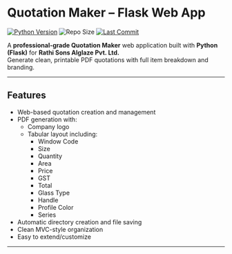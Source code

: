 # Quotation Maker – Flask Web App

[![Python Version](https://img.shields.io/badge/python-3.x-blue)](https://www.python.org/) 
![Repo Size](https://img.shields.io/github/repo-size/Sarthak816/Quotation_app)
[![Last Commit](https://img.shields.io/github/last-commit/yourusername/quotation-maker)]()

A **professional-grade Quotation Maker** web application built with **Python (Flask)** for **Rathi Sons Alglaze Pvt. Ltd.**  
Generate clean, printable PDF quotations with full item breakdown and branding.

---

## Features

- Web-based quotation creation and management  
- PDF generation with:
  - Company logo  
  - Tabular layout including:
    - Window Code
    - Size
    - Quantity
    - Area
    - Price
    - GST
    - Total
    - Glass Type
    - Handle
    - Profile Color
    - Series
- Automatic directory creation and file saving  
- Clean MVC-style organization  
- Easy to extend/customize

---
